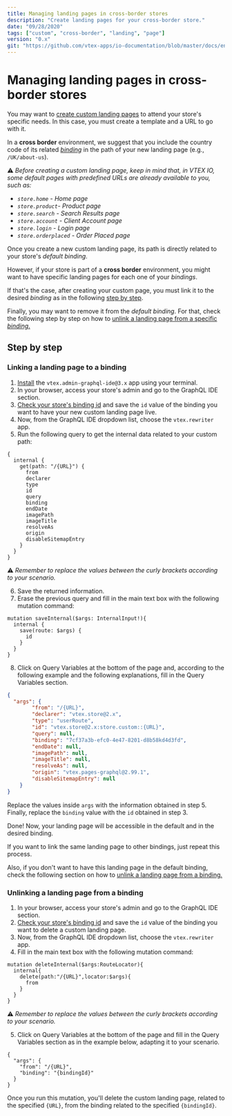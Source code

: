 ```yaml
---
title: Managing landing pages in cross-border stores
description: "Create landing pages for your cross-border store."
date: "09/28/2020"
tags: ["custom", "cross-border", "landing", "page"]
version: "0.x"
git: "https://github.com/vtex-apps/io-documentation/blob/master/docs/en/Recipes/store-management/managing-landing-pages-in-cross-border-stores.md"
---
```


# Managing landing pages in cross-border stores

You may want to [create custom landing pages](https://developers.vtex.com/docs/vtex-io-documentation-creating-a-new-custom-page) to attend your store's specific needs. In this case, you must create a template and a URL to go with it.

In a **cross border** environment, we suggest that you include the country code of its related *[binding](https://help.vtex.com/en/tutorial/what-is-binding--4NcN3NJd0IeYccgWCI8O2W?&utm_source=autocomplete)* in the path of your new landing page (e.g., `/UK/about-us`).

:warning: *Before creating a custom landing page, keep in mind that, in VTEX IO, some default pages with predefined URLs are already available to you, such as:*

- *`store.home` - Home page*
- *`store.product`- Product page*
- *`store.search` - Search Results page*
- *`store.account` - Client Account page*
- *`store.login` - Login page*
- *`store.orderplaced` - Order Placed page*

Once you create a new custom landing page, its path is directly related to your store's *default binding*. 

However, if your store is part of a **cross border** environment, you might want to have specific landing pages for each one of your *bindings*. 

If that's the case, after creating your custom page, you must link it to the desired *binding* as in the following [step by step](#linking-a-landing-page-to-a-binding).

Finally, you may want to remove it from the *default binding*. For that, check the following step by step on how to [unlink a landing page from a specific *binding*.](#unlinking-a-landing-page-from-a-binding)

## Step by step

### Linking a landing page to a binding

1. [Install](https://developers.vtex.com/docs/vtex-io-documentation-installing-an-app) the `vtex.admin-graphql-ide@3.x` app using your terminal.
2. In your browser, access your store's admin and go to the GraphQL IDE section.
3. [Check your store's binding id](https://developers.vtex.com/docs/checking-your-stores-binding-id) and save the `id` value of the binding you want to have your new custom landing page live.
4. Now, from the GraphQL IDE dropdown list, choose the `vtex.rewriter` app.
5. Run the following query to get the internal data related to your custom path:

```
{
  internal {
    get(path: "/{URL}") {
      from
      declarer
      type
      id
      query
      binding
      endDate
      imagePath
      imageTitle
      resolveAs
      origin
      disableSitemapEntry
    }
  }
}
```

:warning: *Remember to replace the values between the curly brackets according to your scenario.*

6. Save the returned information.
7. Erase the previous query and fill in the main text box with the following mutation command:

```
mutation saveInternal($args: InternalInput!){
  internal {
    save(route: $args) {
      id
    }
  }
}
```

8. Click on Query Variables at the bottom of the page and, according to the following example and the following explanations, fill in the Query Variables section.

```json
{
  "args": {
        "from": "/{URL}",
        "declarer": "vtex.store@2.x",
        "type": "userRoute",
        "id": "vtex.store@2.x:store.custom::{URL}",
        "query": null,
        "binding": "7cf37a3b-efc0-4e47-8201-d8b58kd4d3fd",
        "endDate": null,
        "imagePath": null,
        "imageTitle": null,
        "resolveAs": null,
        "origin": "vtex.pages-graphql@2.99.1",
        "disableSitemapEntry": null
	}
}
```

Replace the values inside `args` with the information obtained in step 5. Finally, replace the `binding` value with the `id` obtained in step 3.

Done! Now, your landing page will be accessible in the default and in the desired binding. 

If you want to link the same landing page to other bindings, just repeat this process.

Also, if you don't want to have this landing page in the default binding, check the following section on how to [unlink a landing page from a binding.](#unlinking-a-landing-page-from-a-binding)

### Unlinking a landing page from a binding

1. In your browser, access your store's admin and go to the GraphQL IDE section.
2. [Check your store's binding id](https://developers.vtex.com/docs/checking-your-stores-binding-id) and save the `id` value of the binding you want to delete a custom landing page.
3. Now, from the GraphQL IDE dropdown list, choose the `vtex.rewriter` app.
4. Fill in the main text box with the following mutation command:

```
mutation deleteInternal($args:RouteLocator){
  internal{
    delete(path:"/{URL}",locator:$args){
      from
    }
  }
}
```

:warning: *Remember to replace the values between the curly brackets according to your scenario.*

5. Click on Query Variables at the bottom of the page and fill in the Query Variables section as in the example below, adapting it to your scenario. 
 
```
{
  "args": {
    "from": "/{URL}",
    "binding": "{bindingId}"
  }
}
```

Once you run this mutation, you'll delete the custom landing page, related to the specified `{URL}`, from the binding related to the specified `{bindingId}`.
